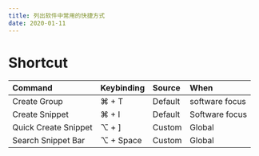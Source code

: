 ```yaml
---
title: 列出软件中常用的快捷方式
date: 2020-01-11
---
```


# Shortcut

| Command              | Keybinding | Source  | When           |
| :------------------- | :--------- | :------ | :------------- |
| Create Group         | ⌘ + T      | Default | software focus |
| Create Snippet       | ⌘ + I      | Default | Software focus |
| Quick Create Snippet | ⌥ + \]     | Custom  | Global         |
| Search Snippet Bar   | ⌥ + Space  | Custom  | Global         |
